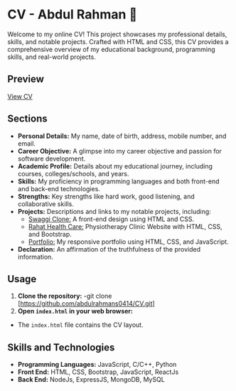 # CV - Abdul Rahman 🌟

Welcome to my online CV! This project showcases my professional details, skills, and notable projects. Crafted with HTML and CSS, this CV provides a comprehensive overview of my educational background, programming skills, and real-world projects.

## Preview

[View CV](https://curious-rabanadas-648a57.netlify.app/) <!-- Add the deployment link here -->

## Sections

- **Personal Details:** My name, date of birth, address, mobile number, and email.
- **Career Objective:** A glimpse into my career objective and passion for software development.
- **Academic Profile:** Details about my educational journey, including courses, colleges/schools, and years.
- **Skills:** My proficiency in programming languages and both front-end and back-end technologies.
- **Strengths:** Key strengths like hard work, good listening, and collaborative skills.
- **Projects:** Descriptions and links to my notable projects, including:
  - [Swaggi Clone:](https://chimerical-bombolone-30daad.netlify.app) A front-end design using HTML and CSS.
  - [Rahat Health Care:](https://whimsical-kashata-e05ee4.netlify.app) Physiotherapy Clinic Website with HTML, CSS, and Bootstrap.
  - [Portfolio:](https://fluffy-cannoli-36d752.netlify.app/) My responsive portfolio using HTML, CSS, and JavaScript.
- **Declaration:** An affirmation of the truthfulness of the provided information.

## Usage

1. **Clone the repository:**
-git clone [https://github.com/abdulrahmans0414/CV.git]
2. **Open `index.html` in your web browser:**
- The `index.html` file contains the CV layout.

## Skills and Technologies

- **Programming Languages:** JavaScript, C/C++, Python
- **Front End:** HTML, CSS, Bootstrap, JavaScript, ReactJs
- **Back End:** NodeJs, ExpressJS, MongoDB, MySQL


